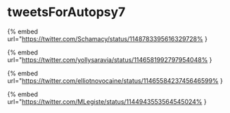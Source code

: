 # tweetsForAutopsy7

{% embed url="https://twitter.com/Schamacy/status/1148783395616329728% }

{% embed url="https://twitter.com/yollysaravia/status/1146581992797954048% }

{% embed url="https://twitter.com/elliotnovocaine/status/1146558423745646599% }

{% embed url="https://twitter.com/MLegiste/status/1144943553564545024% }

